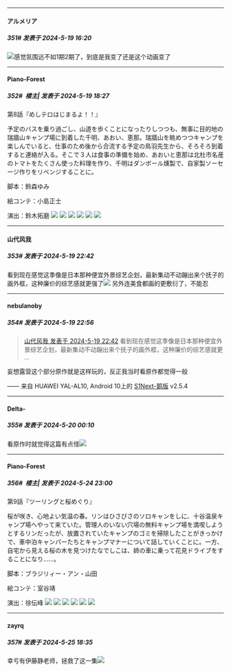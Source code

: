 ﻿
*****

####  アルメリア  
##### 351#       发表于 2024-5-19 16:20

<img src="https://static.saraba1st.com/image/smiley/face2017/001.png" referrerpolicy="no-referrer">感觉氛围远不如1期2期了，到底是我变了还是这个动画变了

*****

####  Piano-Forest  
##### 352#         楼主| 发表于 2024-5-19 18:27

第8話『めしテロはじまるよ！！』

予定のバスを乗り過ごし、山道を歩くことになったりしつつも、無事に目的地の瑞牆山キャンプ場に到着した千明、あおい、恵那。瑞牆山を眺めつつキャンプを楽しんでいると、仕事のため後から合流する予定の鳥羽先生から、そろそろ到着すると連絡が入る。そこで３人は食事の準備を始め、あおいと恵那は北杜市名産のトマトをたくさん使った料理を作り、千明はダンボール燻製で、自家製ソーセージ作りをリベンジすることに。

脚本：鈴森ゆみ

絵コンテ：小島正士

演出：鈴木拓磨
<img src="https://p.sda1.dev/17/0fb4e54d5d7c9d43c5716b3e9d75faf2/08_1.jpg" referrerpolicy="no-referrer">
<img src="https://p.sda1.dev/17/89b24dbf8235ae2850b4399572de1f96/08_2.jpg" referrerpolicy="no-referrer">
<img src="https://p.sda1.dev/17/0eca69fc1cc75b06d181c0c954e286ea/08_3.jpg" referrerpolicy="no-referrer">
<img src="https://p.sda1.dev/17/b3bb34e8dffd8c9b250c54cdd404c6e1/08_5.jpg" referrerpolicy="no-referrer">
<img src="https://p.sda1.dev/17/23ca3a66b24a3a12367bde8a83ab6c3d/08_4.jpg" referrerpolicy="no-referrer">
<img src="https://p.sda1.dev/17/b62b79ac121ebb1329d9fd3feec551f0/08_6.jpg" referrerpolicy="no-referrer">

*****

####  山代风我  
##### 353#       发表于 2024-5-19 22:42

看到现在感觉这季像是日本那种便宜外景综艺企划，最新集动不动蹦出来个抚子的画外框，这种廉价的综艺感就更强了<img src="https://static.saraba1st.com/image/smiley/face2017/001.png" referrerpolicy="no-referrer"> 另外连美食都画的更敷衍了，不能忍

*****

####  nebulanoby  
##### 354#       发表于 2024-5-19 22:56

<blockquote><a href="httphttps://bbs.saraba1st.com/2b/forum.php?mod=redirect&amp;goto=findpost&amp;pid=64932742&amp;ptid=2100987" target="_blank">山代风我 发表于 2024-5-19 22:42</a>
看到现在感觉这季像是日本那种便宜外景综艺企划，最新集动不动蹦出来个抚子的画外框，这种廉价的综艺感就更 ...</blockquote>
妄想露营这个部分原作就是这样玩的，反正我当时看原作都觉得一般

—— 来自 HUAWEI YAL-AL10, Android 10上的 [S1Next-鹅版](https://github.com/ykrank/S1-Next/releases) v2.5.4

*****

####  Delta-  
##### 355#       发表于 2024-5-20 00:10

看原作时就觉得这篇有点怪<img src="https://static.saraba1st.com/image/smiley/carton2017/261.png" referrerpolicy="no-referrer">

*****

####  Piano-Forest  
##### 356#         楼主| 发表于 2024-5-24 23:00

第9話『ツーリングと桜めぐり』

桜が咲き、心地よい気温の春。リンはひさびさのソロキャンをしに、十谷温泉キャンプ場へやって来ていた。管理人のいない穴場の無料キャンプ場を満喫しようとするリンだったが、放置されていたキャンプのゴミを掃除したことがきっかけで、車中泊キャンパーたちとキャンプマナーについて話していくことに。一方、自宅から見える桜の木を見つけたなでしこは、姉の車に乗って花見ドライブをすることになり……。

脚本：ブラジリィー・アン・山田

絵コンテ：室谷靖

演出：徐伝峰
<img src="https://p.sda1.dev/17/52edde1d90d6a98785e50630a8dae6a5/09_1.jpg" referrerpolicy="no-referrer">
<img src="https://p.sda1.dev/17/ae84f1e1897710bdc0d53722367a6af8/09_2.jpg" referrerpolicy="no-referrer">
<img src="https://p.sda1.dev/17/2d1e41637ecd5f2eb0ffd451654901e1/09_3.jpg" referrerpolicy="no-referrer">
<img src="https://p.sda1.dev/17/65092c86f08f59a1b300e52905b7dda1/09_4.jpg" referrerpolicy="no-referrer">
<img src="https://p.sda1.dev/17/28d7d505ce801f785f97b7ca314a06b8/09_5.jpg" referrerpolicy="no-referrer">
<img src="https://p.sda1.dev/17/cc62f24250bf5b2a072bb867e2eace45/09_6.jpg" referrerpolicy="no-referrer">


*****

####  zayrq  
##### 357#       发表于 2024-5-25 18:35

幸亏有伊藤静老师，拯救了这一集<img src="https://static.saraba1st.com/image/smiley/face2017/186.png" referrerpolicy="no-referrer">

